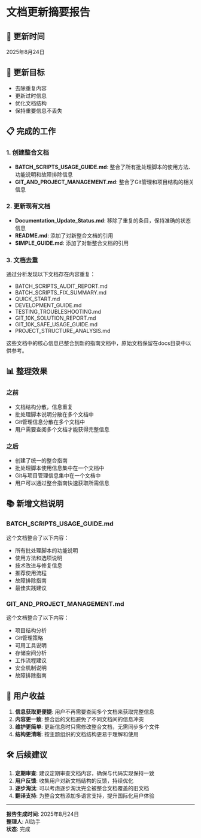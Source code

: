 # 文档更新摘要报告

## 📅 更新时间
2025年8月24日

## 🎯 更新目标
- 去除重复内容
- 更新过时信息
- 优化文档结构
- 保持重要信息不丢失

## 📋 完成的工作

### 1. 创建整合文档
- **BATCH_SCRIPTS_USAGE_GUIDE.md**: 整合了所有批处理脚本的使用方法、功能说明和故障排除信息
- **GIT_AND_PROJECT_MANAGEMENT.md**: 整合了Git管理和项目结构的相关信息

### 2. 更新现有文档
- **Documentation_Update_Status.md**: 移除了重复的条目，保持准确的状态信息
- **README.md**: 添加了对新整合文档的引用
- **SIMPLE_GUIDE.md**: 添加了对新整合文档的引用

### 3. 文档去重
通过分析发现以下文档存在内容重复：
- BATCH_SCRIPTS_AUDIT_REPORT.md
- BATCH_SCRIPTS_FIX_SUMMARY.md
- QUICK_START.md
- DEVELOPMENT_GUIDE.md
- TESTING_TROUBLESHOOTING.md
- GIT_10K_SOLUTION_REPORT.md
- GIT_10K_SAFE_USAGE_GUIDE.md
- PROJECT_STRUCTURE_ANALYSIS.md

这些文档中的核心信息已整合到新的指南文档中，原始文档保留在docs目录中以供参考。

## 📊 整理效果

### 之前
- 文档结构分散，信息重复
- 批处理脚本说明分散在多个文档中
- Git管理信息分散在多个文档中
- 用户需要查阅多个文档才能获得完整信息

### 之后
- 创建了统一的整合指南
- 批处理脚本使用信息集中在一个文档中
- Git与项目管理信息集中在一个文档中
- 用户可以通过整合指南快速获取所需信息

## 📚 新增文档说明

### BATCH_SCRIPTS_USAGE_GUIDE.md
这个文档整合了以下内容：
- 所有批处理脚本的功能说明
- 使用方法和选项说明
- 技术改进与修复信息
- 推荐使用流程
- 故障排除指南
- 最佳实践建议

### GIT_AND_PROJECT_MANAGEMENT.md
这个文档整合了以下内容：
- 项目结构分析
- Git管理策略
- 可用工具说明
- 存储空间分析
- 工作流程建议
- 安全机制说明
- 故障排除指南

## 🎯 用户收益

1. **信息获取更便捷**: 用户不再需要查阅多个文档来获取完整信息
2. **内容更一致**: 整合后的文档避免了不同文档间的信息冲突
3. **维护更简单**: 更新信息时只需修改整合文档，无需同步多个文件
4. **结构更清晰**: 按主题组织的文档结构更易于理解和使用

## 🛠️ 后续建议

1. **定期审查**: 建议定期审查文档内容，确保与代码实现保持一致
2. **用户反馈**: 收集用户对新文档结构的反馈，持续优化
3. **逐步淘汰**: 可以考虑逐步淘汰完全被整合文档覆盖的旧文档
4. **翻译支持**: 为整合文档添加多语言支持，提升国际化用户体验

---
**报告生成时间**: 2025年8月24日  
**整理人**: AI助手  
**状态**: 完成